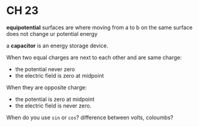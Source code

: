# CH 23

**equipotential** surfaces are where moving from a to b on the same surface does not change ur potential energy

a **capacitor** is an energy storage device.

When two equal charges are next to each other and are same charge:
- the potential never zero
- the electric field is zero at midpoint

When they are opposite charge:
- the potential is zero at midpoint
- the electric field is never zero.

When do you use `sin` or `cos`?
difference between volts, coloumbs?
